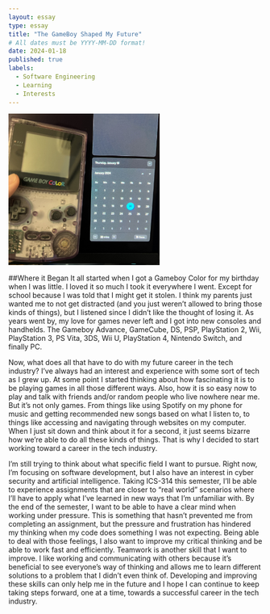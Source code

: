 ```yaml
---
layout: essay
type: essay
title: "The GameBoy Shaped My Future"
# All dates must be YYYY-MM-DD format!
date: 2024-01-18
published: true
labels:
  - Software Engineering
  - Learning
  - Interests
---
```


<img width="300px" class="rounded float-start pe-4" src="../img/gameboy.JPG">

##Where it Began
It all started when I got a Gameboy Color for my birthday when I was little. I loved it so much I took it everywhere I went. Except for school because I was told that I might get it stolen. I think my parents just wanted me to not get distracted (and you just weren’t allowed to bring those kinds of things), but I listened since I didn’t like the thought of losing it. As years went by, my love for games never left and I got into new consoles and handhelds.  The Gameboy Advance, GameCube, DS, PSP, PlayStation 2, Wii, PlayStation 3, PS Vita, 3DS,  Wii U, PlayStation 4, Nintendo Switch, and finally PC.

Now, what does all that have to do with my future career in the tech industry? I’ve always had an interest and experience with some sort of tech as I grew up. At some point I started thinking about how fascinating it is to be playing games in all those different ways. Also, how it is so easy now to play and talk with friends and/or random people who live nowhere near me. But it’s not only games. From things like using Spotify on my phone for music and getting recommended new songs based on what I listen to, to things like accessing and navigating through websites on my computer. When I just sit down and think about it for a second, it just seems bizarre how we’re able to do all these kinds of things. That is why I decided to start working toward a career in the tech industry.

I’m still trying to think about what specific field I want to pursue. Right now, I’m focusing on software development, but I also have an interest in cyber security and artificial intelligence. Taking ICS-314 this semester, I’ll be able to experience assignments that are closer to “real world” scenarios where I’ll have to apply what I’ve learned in new ways that I’m unfamiliar with. By the end of the semester, I want to be able to have a clear mind when working under pressure. This is something that hasn’t prevented me from completing an assignment, but the pressure and frustration has hindered my thinking when my code does something I was not expecting. Being able to deal with those feelings, I also want to improve my critical thinking and be able to work fast and efficiently. Teamwork is another skill that I want to improve. I like working and communicating with others because it’s beneficial to see everyone’s way of thinking and allows me to learn different solutions to a problem that I didn’t even think of.  Developing and improving these skills can only help me in the future and I hope I can continue to keep taking steps forward, one at a time, towards a successful career in the tech industry.
